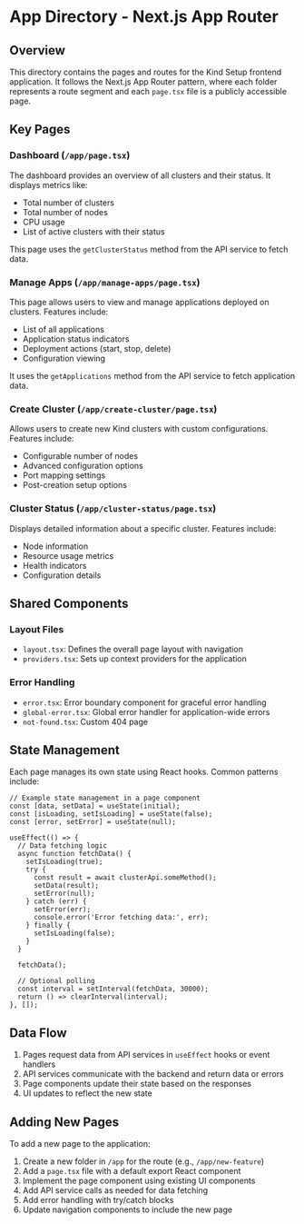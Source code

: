 # App Directory - Next.js App Router

## Overview

This directory contains the pages and routes for the Kind Setup frontend application. It follows the Next.js App Router pattern, where each folder represents a route segment and each `page.tsx` file is a publicly accessible page.

## Key Pages

### Dashboard (`/app/page.tsx`)

The dashboard provides an overview of all clusters and their status. It displays metrics like:

- Total number of clusters
- Total number of nodes
- CPU usage
- List of active clusters with their status

This page uses the `getClusterStatus` method from the API service to fetch data.

### Manage Apps (`/app/manage-apps/page.tsx`)

This page allows users to view and manage applications deployed on clusters. Features include:

- List of all applications
- Application status indicators
- Deployment actions (start, stop, delete)
- Configuration viewing

It uses the `getApplications` method from the API service to fetch application data.

### Create Cluster (`/app/create-cluster/page.tsx`)

Allows users to create new Kind clusters with custom configurations. Features include:

- Configurable number of nodes
- Advanced configuration options
- Port mapping settings
- Post-creation setup options

### Cluster Status (`/app/cluster-status/page.tsx`)

Displays detailed information about a specific cluster. Features include:

- Node information
- Resource usage metrics
- Health indicators
- Configuration details

## Shared Components

### Layout Files

- `layout.tsx`: Defines the overall page layout with navigation
- `providers.tsx`: Sets up context providers for the application

### Error Handling

- `error.tsx`: Error boundary component for graceful error handling
- `global-error.tsx`: Global error handler for application-wide errors
- `not-found.tsx`: Custom 404 page

## State Management

Each page manages its own state using React hooks. Common patterns include:

```tsx
// Example state management in a page component
const [data, setData] = useState(initial);
const [isLoading, setIsLoading] = useState(false);
const [error, setError] = useState(null);

useEffect(() => {
  // Data fetching logic
  async function fetchData() {
    setIsLoading(true);
    try {
      const result = await clusterApi.someMethod();
      setData(result);
      setError(null);
    } catch (err) {
      setError(err);
      console.error('Error fetching data:', err);
    } finally {
      setIsLoading(false);
    }
  }

  fetchData();

  // Optional polling
  const interval = setInterval(fetchData, 30000);
  return () => clearInterval(interval);
}, []);
```

## Data Flow

1. Pages request data from API services in `useEffect` hooks or event handlers
2. API services communicate with the backend and return data or errors
3. Page components update their state based on the responses
4. UI updates to reflect the new state

## Adding New Pages

To add a new page to the application:

1. Create a new folder in `/app` for the route (e.g., `/app/new-feature`)
2. Add a `page.tsx` file with a default export React component
3. Implement the page component using existing UI components
4. Add API service calls as needed for data fetching
5. Add error handling with try/catch blocks
6. Update navigation components to include the new page
